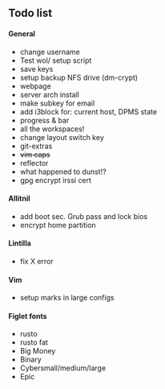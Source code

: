 Todo list
--------

#### General

* change username
* Test wol/ setup script
* save keys
* setup backup NFS drive (dm-crypt)
* webpage
* server arch install
* make subkey for email
* add i3block for: current host, DPMS state
* progress & bar
* all the workspaces!
* change layout switch key
* git-extras
* ~~vim caps~~
* reflector
* what happened to dunst!?
* gpg encrypt irssi cert

#### Allitnil

* add boot sec. Grub pass and lock bios
* encrypt home partition

#### Lintilla

* fix X error

#### Vim

* setup marks in large configs

#### Figlet fonts

* rusto
* rusto fat
* Big Money
* Binary
* Cybersmall/medium/large
* Epic
